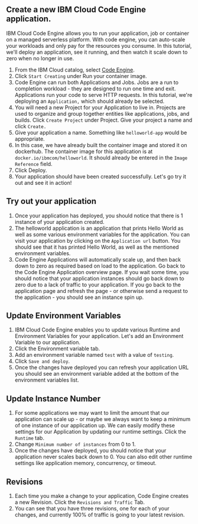 
## Create a new IBM Cloud Code Engine application.
IBM Cloud Code Engine allows you to run your application, job or container on a managed serverless platform. With code engine, you can auto-scale your workloads and only pay for the resources you consume. In this tutorial, we'll deploy an application, see it running, and then watch it scale down to zero when no longer in use.

1. From the IBM Cloud catalog, select [Code Engine](https://cloud.ibm.com/codeengine/overview).
1. Click `Start Creating` under Run your container image.
1. Code Engine can run both Applications and Jobs. Jobs are a run to completion workload - they are designed to run one time and exit. Applications run your code to serve HTTP requests. In this tutorial, we're deploying an `Application,` which should already be selected.
1. You will need a new Project for your Application to live in. Projects are used to organize and group together entities like applications, jobs, and builds. Click `Create Project` under Project. Give your project a name and click `Create.`
1. Give your application a name. Something like `helloworld-app` would be appropriate.
1. In this case, we have already built the container image and stored it on dockerhub. The container image for this application is at `docker.io/ibmcom/helloworld`. It should already be entered in the `Image Reference` field.
1. Click Deploy.
1. Your application should have been created successfully. Let's go try it out and see it in action!

## Try out your application
1. Once your application has deployed, you should notice that there is 1 instance of your application created.
1. The helloworld application is an application that prints Hello World as well as some various environment variables for the application. You can visit your application by clicking on the `Application url` button. You should see that it has printed Hello World, as well as the mentioned environment variables.
1. Code Engine Applications will automatically scale up, and then back down to zero as required based on load to the application. Go back to the Code Engine Application overview page. If you wait some time, you should notice that your application instances should go back down to zero due to a lack of traffic to your application. If you go back to the application page and refresh the page - or otherwise send a request to the application - you should see an instance spin up. 

## Update Environment Variables
1. IBM Cloud Code Engine enables you to update various Runtime and Environment Variables for your application. Let's add an Environment Variable to our application.
1. Click the Environment variable tab.
1. Add an environment variable named `test` with a value of `testing`. 
1. Click `Save and deploy`.
1. Once the changes have deployed you can refresh your application URL you should see an environment variable added at the bottom of the environment variables list.

## Update Instance Number
1. For some applications we may want to limit the amount that our application can scale up - or maybe we always want to keep a minimum of one instance of our application up. We can easily modify these settings for our Application by updating our runtime settings. Click the `Runtime` tab.
1. Change `Minimum number of instances` from 0 to 1.
1. Once the changes have deployed, you should notice that your application never scales back down to 0. You can also edit other runtime settings like application memory, concurrency, or timeout.

## Revisions
1. Each time you make a change to your application, Code Engine creates a new Revision. Click the `Revisions and Traffic` Tab. 
1. You can see that you have three revisions, one for each of your changes, and currently 100% of traffic is going to your latest revision.